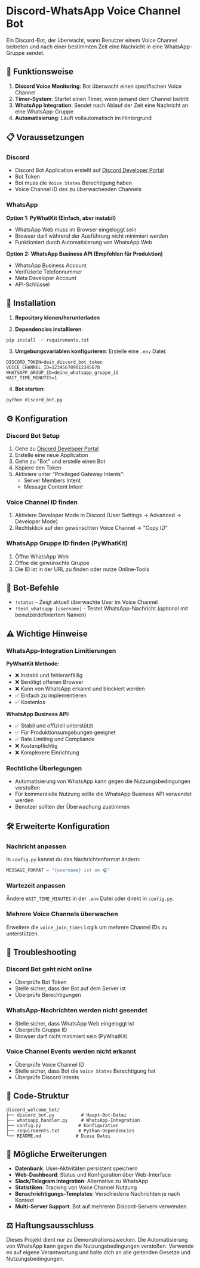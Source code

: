 # Discord-WhatsApp Voice Channel Bot

Ein Discord-Bot, der überwacht, wann Benutzer einem Voice Channel beitreten und nach einer bestimmten Zeit eine Nachricht in eine WhatsApp-Gruppe sendet.

## 🎯 Funktionsweise

1. **Discord Voice Monitoring**: Bot überwacht einen spezifischen Voice Channel
2. **Timer-System**: Startet einen Timer, wenn jemand dem Channel beitritt
3. **WhatsApp Integration**: Sendet nach Ablauf der Zeit eine Nachricht an eine WhatsApp-Gruppe
4. **Automatisierung**: Läuft vollautomatisch im Hintergrund

## 📋 Voraussetzungen

### Discord
- Discord Bot Application erstellt auf [Discord Developer Portal](https://discord.com/developers/applications)
- Bot Token
- Bot muss die `Voice States` Berechtigung haben
- Voice Channel ID des zu überwachenden Channels

### WhatsApp
**Option 1: PyWhatKit (Einfach, aber instabil)**
- WhatsApp Web muss im Browser eingeloggt sein
- Browser darf während der Ausführung nicht minimiert werden
- Funktioniert durch Automatisierung von WhatsApp Web

**Option 2: WhatsApp Business API (Empfohlen für Produktion)**
- WhatsApp Business Account
- Verifizierte Telefonnummer
- Meta Developer Account
- API-Schlüssel

## 🚀 Installation

1. **Repository klonen/herunterladen**

2. **Dependencies installieren**:
```bash
pip install -r requirements.txt
```

3. **Umgebungsvariablen konfigurieren**:
Erstelle eine `.env` Datei:
```env
DISCORD_TOKEN=dein_discord_bot_token
VOICE_CHANNEL_ID=123456789012345678
WHATSAPP_GROUP_ID=deine_whatsapp_gruppe_id
WAIT_TIME_MINUTES=1
```

4. **Bot starten**:
```bash
python discord_bot.py
```

## ⚙️ Konfiguration

### Discord Bot Setup
1. Gehe zu [Discord Developer Portal](https://discord.com/developers/applications)
2. Erstelle eine neue Application
3. Gehe zu "Bot" und erstelle einen Bot
4. Kopiere den Token
5. Aktiviere unter "Privileged Gateway Intents":
   - Server Members Intent
   - Message Content Intent

### Voice Channel ID finden
1. Aktiviere Developer Mode in Discord (User Settings → Advanced → Developer Mode)
2. Rechtsklick auf den gewünschten Voice Channel → "Copy ID"

### WhatsApp Gruppe ID finden (PyWhatKit)
1. Öffne WhatsApp Web
2. Öffne die gewünschte Gruppe
3. Die ID ist in der URL zu finden oder nutze Online-Tools

## 🔧 Bot-Befehle

- `!status` - Zeigt aktuell überwachte User im Voice Channel
- `!test_whatsapp [username]` - Testet WhatsApp-Nachricht (optional mit benutzerdefiniertem Namen)

## ⚠️ Wichtige Hinweise

### WhatsApp-Integration Limitierungen

**PyWhatKit Methode:**
- ❌ Instabil und fehleranfällig
- ❌ Benötigt offenen Browser
- ❌ Kann von WhatsApp erkannt und blockiert werden
- ✅ Einfach zu implementieren
- ✅ Kostenlos

**WhatsApp Business API:**
- ✅ Stabil und offiziell unterstützt
- ✅ Für Produktionsumgebungen geeignet
- ✅ Rate Limiting und Compliance
- ❌ Kostenpflichtig
- ❌ Komplexere Einrichtung

### Rechtliche Überlegungen
- Automatisierung von WhatsApp kann gegen die Nutzungsbedingungen verstoßen
- Für kommerzielle Nutzung sollte die WhatsApp Business API verwendet werden
- Benutzer sollten der Überwachung zustimmen

## 🛠️ Erweiterte Konfiguration

### Nachricht anpassen
In `config.py` kannst du das Nachrichtenformat ändern:
```python
MESSAGE_FORMAT = "{username} ist on 🎧"
```

### Wartezeit anpassen
Ändere `WAIT_TIME_MINUTES` in der `.env` Datei oder direkt in `config.py`.

### Mehrere Voice Channels überwachen
Erweitere die `voice_join_times` Logik um mehrere Channel IDs zu unterstützen.

## 🐛 Troubleshooting

### Discord Bot geht nicht online
- Überprüfe Bot Token
- Stelle sicher, dass der Bot auf dem Server ist
- Überprüfe Berechtigungen

### WhatsApp-Nachrichten werden nicht gesendet
- Stelle sicher, dass WhatsApp Web eingeloggt ist
- Überprüfe Gruppe ID
- Browser darf nicht minimiert sein (PyWhatKit)

### Voice Channel Events werden nicht erkannt
- Überprüfe Voice Channel ID
- Stelle sicher, dass Bot die `Voice States` Berechtigung hat
- Überprüfe Discord Intents

## 📝 Code-Struktur

```
discord_welcome_bot/
├── discord_bot.py          # Haupt-Bot-Datei
├── whatsapp_handler.py     # WhatsApp-Integration
├── config.py              # Konfiguration
├── requirements.txt       # Python-Dependencies
└── README.md             # Diese Datei
```

## 🔮 Mögliche Erweiterungen

- **Datenbank**: User-Aktivitäten persistent speichern
- **Web-Dashboard**: Status und Konfiguration über Web-Interface
- **Slack/Telegram Integration**: Alternative zu WhatsApp
- **Statistiken**: Tracking von Voice Channel Nutzung
- **Benachrichtigungs-Templates**: Verschiedene Nachrichten je nach Kontext
- **Multi-Server Support**: Bot auf mehreren Discord-Servern verwenden

## ⚖️ Haftungsausschluss

Dieses Projekt dient nur zu Demonstrationszwecken. Die Automatisierung von WhatsApp kann gegen die Nutzungsbedingungen verstoßen. Verwende es auf eigene Verantwortung und halte dich an alle geltenden Gesetze und Nutzungsbedingungen. 
